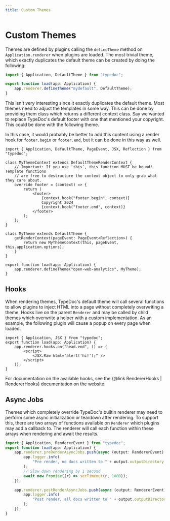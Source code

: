 ```yaml
---
title: Custom Themes
---
```


# Custom Themes

Themes are defined by plugins calling the `defineTheme` method on
`Application.renderer` when plugins are loaded. The most trivial theme, which
exactly duplicates the default theme can be created by doing the following:

```ts
import { Application, DefaultTheme } from "typedoc";

export function load(app: Application) {
    app.renderer.defineTheme("mydefault", DefaultTheme);
}
```

This isn't very interesting since it exactly duplicates the default theme.
Most themes need to adjust the templates in some way. This can be done by
providing them class which returns a different context class. Say we wanted
to replace TypeDoc's default footer with one that mentioned your copyright.
This could be done with the following theme.

In this case, it would probably be better to add this content using a render
hook for `footer.begin` or `footer.end`, but it can be done in this way as well.

```tsx
import { Application, DefaultTheme, PageEvent, JSX, Reflection } from "typedoc";

class MyThemeContext extends DefaultThemeRenderContext {
    // Important: If you use `this`, this function MUST be bound! Template functions
    // are free to destructure the context object to only grab what they care about.
    override footer = (context) => {
        return (
            <footer>
                {context.hook("footer.begin", context)}
                Copyright 2024
                {context.hook("footer.end", context)}
            </footer>
        );
    };
}

class MyTheme extends DefaultTheme {
    getRenderContext(pageEvent: PageEvent<Reflection>) {
        return new MyThemeContext(this, pageEvent, this.application.options);
    }
}

export function load(app: Application) {
    app.renderer.defineTheme("open-web-analytics", MyTheme);
}
```

## Hooks

When rendering themes, TypeDoc's default theme will call several functions to allow plugins to inject HTML
into a page without completely overwriting a theme. Hooks live on the parent `Renderer` and may be called
by child themes which overwrite a helper with a custom implementation. As an example, the following plugin
will cause a popup on every page when loaded.

```tsx
import { Application, JSX } from "typedoc";
export function load(app: Application) {
    app.renderer.hooks.on("head.end", () => (
        <script>
            <JSX.Raw html="alert('hi!');" />
        </script>
    ));
}
```

For documentation on the available hooks, see the {@link RendererHooks |
RendererHooks} documentation on the website.

## Async Jobs

Themes which completely override TypeDoc's builtin renderer may need to perform some async initialization
or teardown after rendering. To support this, there are two arrays of functions available on `Renderer`
which plugins may add a callback to. The renderer will call each function within these arrays when rendering
and await the results.

```ts
import { Application, RendererEvent } from "typedoc";
export function load(app: Application) {
    app.renderer.preRenderAsyncJobs.push(async (output: RendererEvent) => {
        app.logger.info(
            "Pre render, no docs written to " + output.outputDirectory + " yet",
        );
        // Slow down rendering by 1 second
        await new Promise((r) => setTimeout(r, 1000));
    });

    app.renderer.postRenderAsyncJobs.push(async (output: RendererEvent) => {
        app.logger.info(
            "Post render, all docs written to " + output.outputDirectory,
        );
    });
}
```
